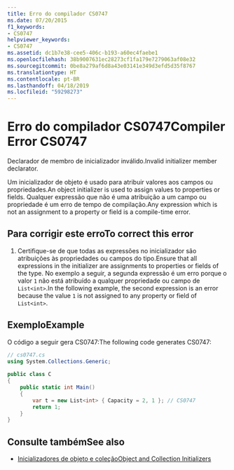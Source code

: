 ```yaml
---
title: Erro do compilador CS0747
ms.date: 07/20/2015
f1_keywords:
- CS0747
helpviewer_keywords:
- CS0747
ms.assetid: dc1b7e38-cee5-406c-b193-a60ec4faebe1
ms.openlocfilehash: 38b9007631ec28273cf1fa179e7279063af08e32
ms.sourcegitcommit: 0be8a279af6d8a43e03141e349d3efd5d35f8767
ms.translationtype: HT
ms.contentlocale: pt-BR
ms.lasthandoff: 04/18/2019
ms.locfileid: "59298273"
---
```

# <a name="compiler-error-cs0747"></a><span data-ttu-id="93ef7-102">Erro do compilador CS0747</span><span class="sxs-lookup"><span data-stu-id="93ef7-102">Compiler Error CS0747</span></span>
<span data-ttu-id="93ef7-103">Declarador de membro de inicializador inválido.</span><span class="sxs-lookup"><span data-stu-id="93ef7-103">Invalid initializer member declarator.</span></span>  
  
 <span data-ttu-id="93ef7-104">Um inicializador de objeto é usado para atribuir valores aos campos ou propriedades.</span><span class="sxs-lookup"><span data-stu-id="93ef7-104">An object initializer is used to assign values to properties or fields.</span></span> <span data-ttu-id="93ef7-105">Qualquer expressão que não é uma atribuição a um campo ou propriedade é um erro de tempo de compilação.</span><span class="sxs-lookup"><span data-stu-id="93ef7-105">Any expression which is not an assignment to a property or field is a compile-time error.</span></span>  
  
## <a name="to-correct-this-error"></a><span data-ttu-id="93ef7-106">Para corrigir este erro</span><span class="sxs-lookup"><span data-stu-id="93ef7-106">To correct this error</span></span>  
  
1. <span data-ttu-id="93ef7-107">Certifique-se de que todas as expressões no inicializador são atribuições às propriedades ou campos do tipo.</span><span class="sxs-lookup"><span data-stu-id="93ef7-107">Ensure that all expressions in the initializer are assignments to properties or fields of the type.</span></span> <span data-ttu-id="93ef7-108">No exemplo a seguir, a segunda expressão é um erro porque o valor `1` não está atribuído a qualquer propriedade ou campo de `List<int>`.</span><span class="sxs-lookup"><span data-stu-id="93ef7-108">In the following example, the second expression is an error because the value `1` is not assigned to any property or field of `List<int>`.</span></span>  
  
## <a name="example"></a><span data-ttu-id="93ef7-109">Exemplo</span><span class="sxs-lookup"><span data-stu-id="93ef7-109">Example</span></span>  
 <span data-ttu-id="93ef7-110">O código a seguir gera CS0747:</span><span class="sxs-lookup"><span data-stu-id="93ef7-110">The following code generates CS0747:</span></span>  
  
```csharp  
// cs0747.cs  
using System.Collections.Generic;  
  
public class C  
{  
    public static int Main()  
    {  
        var t = new List<int> { Capacity = 2, 1 }; // CS0747  
        return 1;  
    }  
}  
```  
  
## <a name="see-also"></a><span data-ttu-id="93ef7-111">Consulte também</span><span class="sxs-lookup"><span data-stu-id="93ef7-111">See also</span></span>

- [<span data-ttu-id="93ef7-112">Inicializadores de objeto e coleção</span><span class="sxs-lookup"><span data-stu-id="93ef7-112">Object and Collection Initializers</span></span>](../../csharp/programming-guide/classes-and-structs/object-and-collection-initializers.md)

